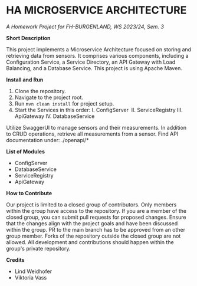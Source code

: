 # HA MICROSERVICE ARCHITECTURE
*A Homework Project for FH-BURGENLAND, WS 2023/24, Sem. 3*

**Short Description**

This project implements a Microservice Architecture focused on storing and retrieving data from sensors. It comprises various components, including a Configuration Service, a Service Directory, an API Gateway with Load Balancing, and a Database Service. This project is using Apache Maven.

**Install and Run**

1. Clone the repository.
2. Navigate to the project root.
3. Run `mvn clean install` for project setup.
4. Start the Services in this order:
    I. ConfigServer 
    II. ServiceRegistry
    III. ApiGateway
    IV. DatabaseService

Utilize SwaggerUI to manage sensors and their measurements. In addition to CRUD operations, retrieve all measurements from a sensor.
Find API documentation under: ./openapi/*


**List of Modules**

- ConfigServer
- DatabaseService
- ServiceRegistry
- ApiGateway


**How to Contribute**

Our project is limited to a closed group of contributors. Only members within the group have access to the repository. If you are a member of the closed group, you can submit pull requests for proposed changes. Ensure that the changes align with the project goals and have been discussed within the group. PR to the main branch has to be approved from an other group member. Forks of the repository outside the closed group are not allowed. All development and contributions should happen within the group's private repository.

**Credits**
* Lind Weidhofer
* Viktoria Vass
